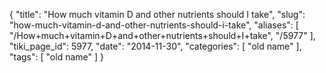 {
    "title": "How much vitamin D and other nutrients should I take",
    "slug": "how-much-vitamin-d-and-other-nutrients-should-i-take",
    "aliases": [
        "/How+much+vitamin+D+and+other+nutrients+should+I+take",
        "/5977"
    ],
    "tiki_page_id": 5977,
    "date": "2014-11-30",
    "categories": [
        "old name"
    ],
    "tags": [
        "old name"
    ]
}